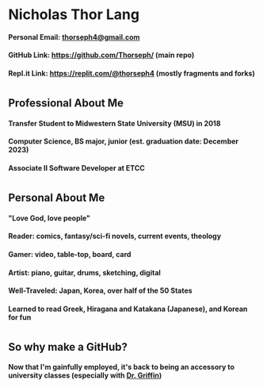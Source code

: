 # Nicholas Thor Lang
#### Personal Email: thorseph4@gmail.com
#### GitHub Link: https://github.com/Thorseph/ (main repo)
#### Repl.it Link: https://replit.com/@thorseph4 (mostly fragments and forks)
#
## Professional About Me
#### Transfer Student to Midwestern State University (MSU) in 2018
#### Computer Science, BS major, junior (est. graduation date: December 2023)
#### Associate II Software Developer at ETCC
#
## Personal About Me
#### "Love God, love people"
#### Reader: comics, fantasy/sci-fi novels, current events, theology
#### Gamer: video, table-top, board, card
#### Artist: piano, guitar, drums, sketching, digital
#### Well-Traveled: Japan, Korea, over half of the 50 States
#### Learned to read Greek, Hiragana and Katakana (Japanese), and Korean for fun
#
## So why make a GitHub?
#### Now that I'm gainfully employed, it's back to being an accessory to university classes (especially with [Dr. Griffin](https://github.com/rugbyprof))
#
